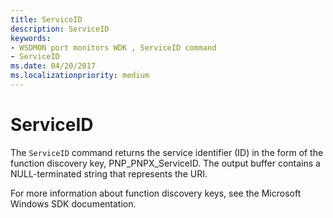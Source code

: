 ```yaml
---
title: ServiceID
description: ServiceID
keywords:
- WSDMON port monitors WDK , ServiceID command
- ServiceID
ms.date: 04/20/2017
ms.localizationpriority: medium
---
```


# ServiceID


The `ServiceID` command returns the service identifier (ID) in the form of the function discovery key, PNP\_PNPX\_ServiceID. The output buffer contains a NULL-terminated string that represents the URI.

For more information about function discovery keys, see the Microsoft Windows SDK documentation.

 

 




